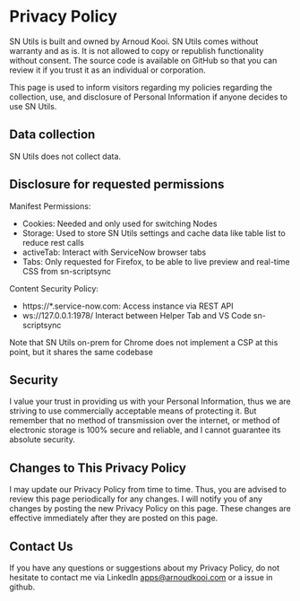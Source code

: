 # Privacy Policy
SN Utils is built and owned by Arnoud Kooi.
SN Utils comes without warranty and as is. It is not allowed to copy or republish functionality without consent.
The source code is available on GitHub so that you can review it if you trust it as an individual or corporation.

This page is used to inform visitors regarding my policies regarding the collection, use, and disclosure of Personal Information if anyone decides to use SN Utils.

## Data collection
SN Utils does not collect data.

## Disclosure for requested permissions
Manifest Permissions:
- Cookies: Needed and only used for switching Nodes  
- Storage: Used to store SN Utils settings and cache data like table list to reduce rest calls  
- activeTab: Interact with ServiceNow browser tabs  
- Tabs: Only requested for Firefox, to be able to live preview and real-time CSS from sn-scriptsync  

Content Security Policy:
- https://*.service-now.com: Access instance via REST API  
- ws://127.0.0.1:1978/	Interact between Helper Tab and VS Code sn-scriptsync  
 
Note that SN Utils on-prem for Chrome does not implement a CSP at this point, but it shares the same codebase

## Security
I value your trust in providing us with your Personal Information, thus we are striving to use commercially acceptable means of protecting it. But remember that no method of transmission over the internet, or method of electronic storage is 100% secure and reliable, and I cannot guarantee its absolute security.

## Changes to This Privacy Policy
I may update our Privacy Policy from time to time. Thus, you are advised to review this page periodically for any changes. I will notify you of any changes by posting the new Privacy Policy on this page. These changes are effective immediately after they are posted on this page.

## Contact Us
If you have any questions or suggestions about my Privacy Policy, do not hesitate to contact me via LinkedIn apps@arnoudkooi.com or a issue in github.

